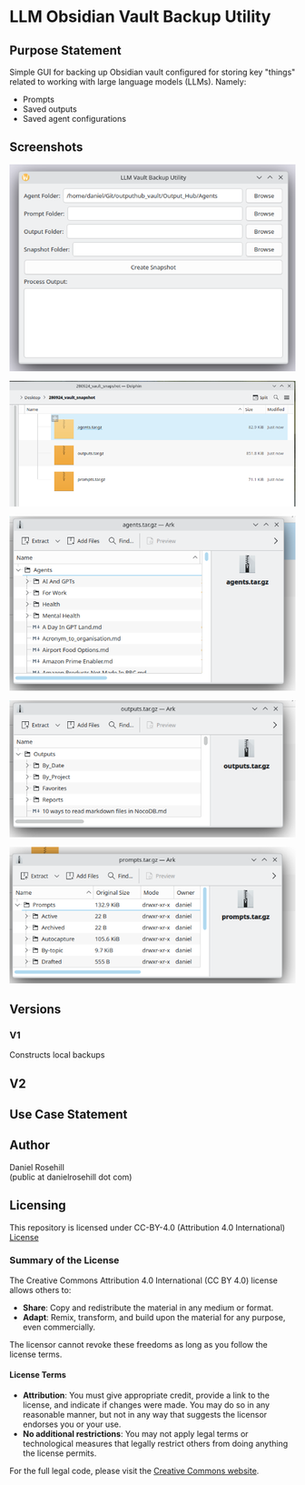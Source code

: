 # LLM Obsidian Vault Backup Utility

## Purpose Statement

Simple GUI for backing up Obsidian vault configured for storing key "things" related to working with large language models (LLMs). Namely:

- Prompts
- Saved outputs
- Saved agent configurations


## Screenshots

![alt text](Screenshots/V1/1.png)

![alt text](Screenshots/V1/2.png)

![alt text](Screenshots/V1/3.png)

![alt text](Screenshots/V1/4.png)

![alt text](Screenshots/V1/5.png)

## Versions

### V1

Constructs local backups

## V2




## Use Case Statement

## Author

Daniel Rosehill  
(public at danielrosehill dot com)

## Licensing

This repository is licensed under CC-BY-4.0 (Attribution 4.0 International) 
[License](https://creativecommons.org/licenses/by/4.0/)

### Summary of the License
The Creative Commons Attribution 4.0 International (CC BY 4.0) license allows others to:
- **Share**: Copy and redistribute the material in any medium or format.
- **Adapt**: Remix, transform, and build upon the material for any purpose, even commercially.

The licensor cannot revoke these freedoms as long as you follow the license terms.

#### License Terms
- **Attribution**: You must give appropriate credit, provide a link to the license, and indicate if changes were made. You may do so in any reasonable manner, but not in any way that suggests the licensor endorses you or your use.
- **No additional restrictions**: You may not apply legal terms or technological measures that legally restrict others from doing anything the license permits.

For the full legal code, please visit the [Creative Commons website](https://creativecommons.org/licenses/by/4.0/legalcode).